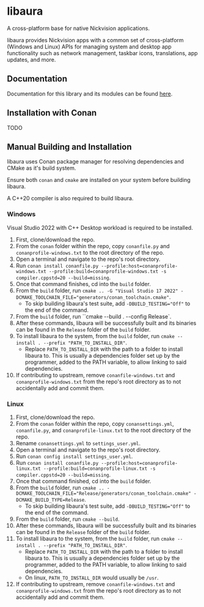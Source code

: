 # libaura

A cross-platform base for native Nickvision applications.

libaura provides Nickvision apps with a common set of cross-platform (Windows and Linux) APIs for managing system and desktop app functionality such as network management, taskbar icons, translations, app updates, and more.

## Documentation

Documentation for this library and its modules can be found [here](/docs).

## Installation with Conan

TODO

## Manual Building and Installation
libaura uses Conan package manager for resolving dependencies and CMake as it's build system.

Ensure both `conan` and `cmake` are installed on your system before building libaura.

A C++20 compiler is also required to build libaura.

### Windows
Visual Studio 2022 with C++ Desktop workload is required to be installed.

1. First, clone/download the repo.
1. From the `conan` folder within the repo, copy `conanfile.py` and `conanprofile-windows.txt` to the root directory of the repo.
1. Open a terminal and navigate to the repo's root directory.
1. Run `conan install conanfile.py --profile:host=conanprofile-windows.txt --profile:build=conanprofile-windows.txt -s compiler.cppstd=20 --build=missing`.
1. Once that command finishes, cd into the `build` folder.
1. From the `build` folder, run `cmake .. -G "Visual Studio 17 2022" -DCMAKE_TOOLCHAIN_FILE="generators/conan_toolchain.cmake"`.
    - To skip building libaura's test suite, add `-DBUILD_TESTING="Off"` to the end of the command.
1. From the `build` folder, run ``cmake --build . --config Release`.
1. After these commands, libaura will be successfully built and its binaries can be found in the `Release` folder of the `build` folder.
1. To install libaura to the system, from the `build` folder, run `cmake --install . --prefix "PATH_TO_INSTALL_DIR"`.
    - Replace `PATH_TO_INSTALL_DIR` with the path to a folder to install libaura to. This is usually a dependencies folder set up by the programmer, added to the PATH variable, to allow linking to said dependencies.
1. If contributing to upstream, remove `conanfile-windows.txt` and `conanprofile-windows.txt` from the repo's root directory as to not accidentally add and commit them.

### Linux
1. First, clone/download the repo.
1. From the `conan` folder within the repo, copy `conansettings.yml`, `conanfile.py`, and `conanprofile-linux.txt` to the root directory of the repo.
1. Rename `conansettings.yml` to `settings_user.yml`.
1. Open a terminal and navigate to the repo's root directory.
1. Run `conan config install settings_user.yml`.
1. Run `conan install conanfile.py --profile:host=conanprofile-linux.txt --profile:build=conanprofile-linux.txt -s compiler.cppstd=20 --build=missing`.
1. Once that command finished, cd into the `build` folder.
1. From the `build` folder, run `cmake .. -DCMAKE_TOOLCHAIN_FILE="Release/generators/conan_toolchain.cmake" -DCMAKE_BUILD_TYPE=Release`.
    - To skip building libaura's test suite, add `-DBUILD_TESTING="Off"` to the end of the command.
1. From the `build` folder, run `cmake --build`.
1. After these commands, libaura will be successfully built and its binaries can be found in the `Release` folder of the `build` folder.
1. To install libaura to the system, from the `build` folder, run `cmake --install . --prefix "PATH_TO_INSTALL_DIR"`.
    - Replace `PATH_TO_INSTALL_DIR` with the path to a folder to install libaura to. This is usually a dependencies folder set up by the programmer, added to the PATH variable, to allow linking to said dependencies.
    - On linux, `PATH_TO_INSTALL_DIR` would usually be `/usr`.
1. If contributing to upstream, remove `conanfile-windows.txt` and `conanprofile-windows.txt` from the repo's root directory as to not accidentally add and commit them.